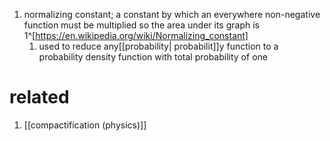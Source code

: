 1. normalizing constant; a constant by which an everywhere non-negative function must be multiplied so the area under its graph is 1^[https://en.wikipedia.org/wiki/Normalizing_constant]
	1. used to reduce any[[probability| probabilit]]y function to a probability density function with total probability of one

# related
1. [[compactification (physics)]]